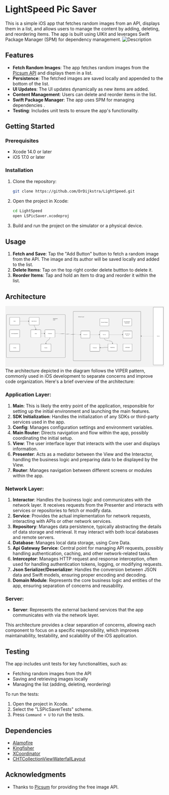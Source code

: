 # LightSpeed Pic Saver

This is a simple iOS app that fetches random images from an API, displays them in a list, and allows users to manage the content by adding, deleting, and reordering items. The app is built using UIKit and leverages Swift Package Manager (SPM) for dependency management.
<img src="demo.gif" alt="Description" height="300">

## Features

- **Fetch Random Images**: The app fetches random images from the [Picsum API](https://picsum.photos/v2/list) and displays them in a list.
- **Persistence**: The fetched images are saved locally and appended to the bottom of the list.
- **UI Updates**: The UI updates dynamically as new items are added.
- **Content Management**: Users can delete and reorder items in the list.
- **Swift Package Manager**: The app uses SPM for managing dependencies .
- **Testing**: Includes unit tests to ensure the app's functionality.

## Getting Started

### Prerequisites

- Xcode 14.0 or later
- iOS 17.0 or later

### Installation

1. Clone the repository:
   ```bash
   git clone https://github.com/DrDijkstra/LightSpeed.git
   ```
2. Open the project in Xcode:
   ```bash
   cd LightSpeed
   open LSPicSaver.xcodeproj
   ```
3. Build and run the project on the simulator or a physical device.

## Usage

1. **Fetch and Save**: Tap the "Add Button" button to fetch a random image from the API. The image and its author will be saved locally and added to the list.
2. **Delete Items**: Tap on the top right corder delete buttton to delete it.
3. **Reorder Items**: Tap and hold an item to drag and reorder it within the list.

## Architecture
![Architecture Diagram](architecture.jpg)
The architecture depicted in the diagram follows the VIPER pattern, commonly used in iOS development to separate concerns and improve code organization. Here's a brief overview of the architecture:

### Application Layer:
1. **Main**: This is likely the entry point of the application, responsible for setting up the initial environment and launching the main features.
2. **SDK Initialization**: Handles the initialization of any SDKs or third-party services used in the app.
3. **Config**: Manages configuration settings and environment variables.
4. **Main Router**: Directs navigation and flow within the app, possibly coordinating the initial setup.
5. **View**: The user interface layer that interacts with the user and displays information.
6. **Presenter**: Acts as a mediator between the View and the Interactor, handling the business logic and preparing data to be displayed by the View.
7. **Router**: Manages navigation between different screens or modules within the app.

### Network Layer:
1. **Interactor**: Handles the business logic and communicates with the network layer. It receives requests from the Presenter and interacts with services or repositories to fetch or modify data.
2. **Service**: Provides the actual implementation for network requests, interacting with APIs or other network services.
3. **Repository**: Manages data persistence, typically abstracting the details of data storage and retrieval. It may interact with both local databases and remote servers.
4. **Database**: Manages local data storage, using Core Data.
5. **Api Gateway Service**: Central point for managing API requests, possibly handling authentication, caching, and other network-related tasks.
6. **Interceptor**: Manages HTTP request and response interception, often used for handling authentication tokens, logging, or modifying requests.
7. **Json Serializer/Deserializer**: Handles the conversion between JSON data and Swift models, ensuring proper encoding and decoding.
8. **Domain Module**: Represents the core business logic and entities of the app, ensuring separation of concerns and reusability.

### Server:
- **Server**: Represents the external backend services that the app communicates with via the network layer.

This architecture provides a clear separation of concerns, allowing each component to focus on a specific responsibility, which improves maintainability, testability, and scalability of the iOS application.



## Testing

The app includes unit tests for key functionalities, such as:

- Fetching random images from the API
- Saving and retrieving images locally
- Managing the list (adding, deleting, reordering)

To run the tests:

1. Open the project in Xcode.
2. Select the "LSPicSaverTests" scheme.
3. Press `Command + U` to run the tests.

## Dependencies

- [Alamofire](https://github.com/Alamofire/Alamofire) 
- [Kingfisher](https://github.com/onevcat/Kingfisher) 
- [XCoordinator](https://github.com/quickbirdstudios/XCoordinator) 
- [CHTCollectionViewWaterfallLayout](https://github.com/chiahsien/CHTCollectionViewWaterfallLayout)


## Acknowledgments

- Thanks to [Picsum](https://picsum.photos) for providing the free image API.

